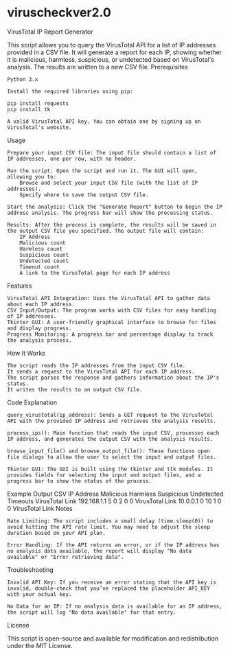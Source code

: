 # viruscheckver2.0

VirusTotal IP Report Generator

This script allows you to query the VirusTotal API for a list of IP addresses provided in a CSV file. It will generate a report for each IP, showing whether it is malicious, harmless, suspicious, or undetected based on VirusTotal's analysis. The results are written to a new CSV file.
Prerequisites

    Python 3.x

    Install the required libraries using pip:

    pip install requests
    pip install tk

    A valid VirusTotal API key. You can obtain one by signing up on VirusTotal's website.

Usage

    Prepare your input CSV file: The input file should contain a list of IP addresses, one per row, with no header.

    Run the script: Open the script and run it. The GUI will open, allowing you to:
        Browse and select your input CSV file (with the list of IP addresses).
        Specify where to save the output CSV file.

    Start the analysis: Click the "Generate Report" button to begin the IP address analysis. The progress bar will show the processing status.

    Results: After the process is complete, the results will be saved in the output CSV file you specified. The output file will contain:
        IP Address
        Malicious count
        Harmless count
        Suspicious count
        Undetected count
        Timeout count
        A link to the VirusTotal page for each IP address

Features

    VirusTotal API Integration: Uses the VirusTotal API to gather data about each IP address.
    CSV Input/Output: The program works with CSV files for easy handling of IP addresses.
    Tkinter GUI: A user-friendly graphical interface to browse for files and display progress.
    Progress Monitoring: A progress bar and percentage display to track the analysis process.

How It Works

    The script reads the IP addresses from the input CSV file.
    It sends a request to the VirusTotal API for each IP address.
    The script parses the response and gathers information about the IP's status.
    It writes the results to an output CSV file.

Code Explanation

    query_virustotal(ip_address): Sends a GET request to the VirusTotal API with the provided IP address and retrieves the analysis results.

    process_ips(): Main function that reads the input CSV, processes each IP address, and generates the output CSV with the analysis results.

    browse_input_file() and browse_output_file(): These functions open file dialogs to allow the user to select the input and output files.

    Tkinter GUI: The GUI is built using the tkinter and ttk modules. It provides fields for selecting the input and output files, and a progress bar to show the status of the process.

Example Output CSV
IP Address	Malicious	Harmless	Suspicious	Undetected	Timeouts	VirusTotal Link
192.168.1.1	5	0	2	0	0	VirusTotal Link
10.0.0.1	0	10	1	0	0	VirusTotal Link
Notes

    Rate Limiting: The script includes a small delay (time.sleep(0)) to avoid hitting the API rate limit. You may need to adjust the sleep duration based on your API plan.

    Error Handling: If the API returns an error, or if the IP address has no analysis data available, the report will display "No data available" or "Error retrieving data".

Troubleshooting

    Invalid API Key: If you receive an error stating that the API key is invalid, double-check that you’ve replaced the placeholder API_KEY with your actual key.

    No Data for an IP: If no analysis data is available for an IP address, the script will log "No data available" for that entry.

License

This script is open-source and available for modification and redistribution under the MIT License.
